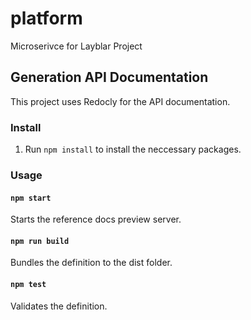 # platform
 Microserivce for Layblar Project


## Generation API Documentation

This project uses Redocly for the API documentation.

### Install

1. Run `npm install` to install the neccessary packages.

### Usage

#### `npm start`
Starts the reference docs preview server.

#### `npm run build`
Bundles the definition to the dist folder.

#### `npm test`
Validates the definition.
